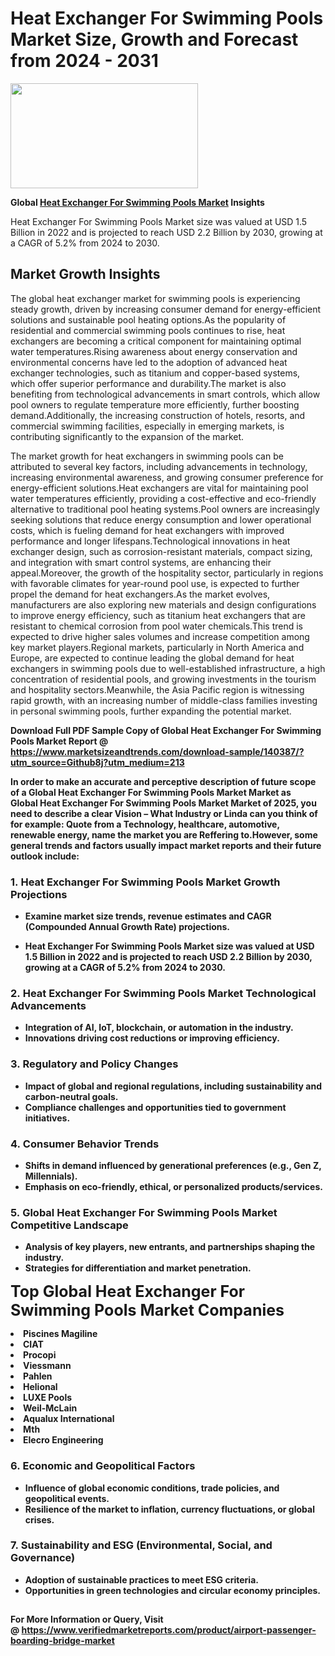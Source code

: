 <H1>Heat Exchanger For Swimming Pools Market Size, Growth and Forecast from 2024 - 2031</H1><img class="aligncenter size-medium wp-image-584254" src="https://thirdeyenews.in/wp-content/uploads/2024/09/Global-Market-Research-300x168.jpeg" alt="" width="300" height="168" /><p><strong>Global&nbsp;<a href="https://www.marketsizeandtrends.com/download-sample/140387/?utm_source=Github8j?utm_medium=213">Heat Exchanger For Swimming Pools Market</a> Insights</strong></p><p>Heat Exchanger For Swimming Pools Market size was valued at USD 1.5 Billion in 2022 and is projected to reach USD 2.2 Billion by 2030, growing at a CAGR of 5.2% from 2024 to 2030.</p><p><h2>Market Growth Insights</h2> <p>The global heat exchanger market for swimming pools is experiencing steady growth, driven by increasing consumer demand for energy-efficient solutions and sustainable pool heating options.As the popularity of residential and commercial swimming pools continues to rise, heat exchangers are becoming a critical component for maintaining optimal water temperatures.Rising awareness about energy conservation and environmental concerns have led to the adoption of advanced heat exchanger technologies, such as titanium and copper-based systems, which offer superior performance and durability.The market is also benefiting from technological advancements in smart controls, which allow pool owners to regulate temperature more efficiently, further boosting demand.Additionally, the increasing construction of hotels, resorts, and commercial swimming facilities, especially in emerging markets, is contributing significantly to the expansion of the market.<br><b></b></p> <p>The market growth for heat exchangers in swimming pools can be attributed to several key factors, including advancements in technology, increasing environmental awareness, and growing consumer preference for energy-efficient solutions.Heat exchangers are vital for maintaining pool water temperatures efficiently, providing a cost-effective and eco-friendly alternative to traditional pool heating systems.Pool owners are increasingly seeking solutions that reduce energy consumption and lower operational costs, which is fueling demand for heat exchangers with improved performance and longer lifespans.Technological innovations in heat exchanger design, such as corrosion-resistant materials, compact sizing, and integration with smart control systems, are enhancing their appeal.Moreover, the growth of the hospitality sector, particularly in regions with favorable climates for year-round pool use, is expected to further propel the demand for heat exchangers.As the market evolves, manufacturers are also exploring new materials and design configurations to improve energy efficiency, such as titanium heat exchangers that are resistant to chemical corrosion from pool water chemicals.This trend is expected to drive higher sales volumes and increase competition among key market players.Regional markets, particularly in North America and Europe, are expected to continue leading the global demand for heat exchangers in swimming pools due to well-established infrastructure, a high concentration of residential pools, and growing investments in the tourism and hospitality sectors.Meanwhile, the Asia Pacific region is witnessing rapid growth, with an increasing number of middle-class families investing in personal swimming pools, further expanding the potential market.<br><b></p><p><span class=""><strong>Download Full PDF Sample Copy of Global Heat Exchanger For Swimming Pools Market Report</strong> @ <a href="https://www.marketsizeandtrends.com/download-sample/140387/?utm_source=Github8j?utm_medium=213" target="_blank">https://www.marketsizeandtrends.com/download-sample/140387/?utm_source=Github8j?utm_medium=213</a></span></p><p>In order to make an accurate and perceptive description of future scope of a Global&nbsp;Heat Exchanger For Swimming Pools Market Market as Global&nbsp;Heat Exchanger For Swimming Pools Market Market of 2025, you need to describe a clear Vision &ndash; What Industry or Linda can you think of for example: Quote from a Technology, healthcare, automotive, renewable energy, name the market you are Reffering to.However, some general trends and factors usually impact market reports and their future outlook include:</p><h3>1.&nbsp;<strong>Heat Exchanger For Swimming Pools Market Growth Projections</strong></h3><ul><li>Examine market size trends, revenue estimates and CAGR (Compounded Annual Growth Rate) projections.</li><li><p>Heat Exchanger For Swimming Pools Market size was valued at USD 1.5 Billion in 2022 and is projected to reach USD 2.2 Billion by 2030, growing at a CAGR of 5.2% from 2024 to 2030.</p></li></ul><h3>2.&nbsp;<strong>Heat Exchanger For Swimming Pools Market Technological Advancements</strong></h3><ul><li>Integration of AI, IoT, blockchain, or automation in the industry.</li><li>Innovations driving cost reductions or improving efficiency.</li></ul><h3>3.&nbsp;<strong>Regulatory and Policy Changes</strong></h3><ul><li>Impact of global and regional regulations, including sustainability and carbon-neutral goals.</li><li>Compliance challenges and opportunities tied to government initiatives.</li></ul><h3>4.&nbsp;<strong>Consumer Behavior Trends</strong></h3><ul><li>Shifts in demand influenced by generational preferences (e.g., Gen Z, Millennials).</li><li>Emphasis on eco-friendly, ethical, or personalized products/services.</li></ul><h3>5.&nbsp;<strong>Global Heat Exchanger For Swimming Pools Market Competitive Landscape</strong></h3><ul><li>Analysis of key players, new entrants, and partnerships shaping the industry.</li><li>Strategies for differentiation and market penetration.</li></ul><p data-pm-slice="1 1 []"><span style="color: inherit; font-family: inherit; font-size: 25px;">Top Global Heat Exchanger For Swimming Pools Market Companies</span></p><div class="" data-test-id=""><p><li>Piscines Magiline</li><li> CIAT</li><li> Procopi</li><li> Viessmann</li><li> Pahlen</li><li> Helional</li><li> LUXE Pools</li><li> Weil-McLain</li><li> Aqualux International</li><li> Mth</li><li> Elecro Engineering</li></p></div><h3>6.&nbsp;<strong>Economic and Geopolitical Factors</strong></h3><ul><li>Influence of global economic conditions, trade policies, and geopolitical events.</li><li>Resilience of the market to inflation, currency fluctuations, or global crises.</li></ul><h3>7.&nbsp;<strong>Sustainability and ESG (Environmental, Social, and Governance)</strong></h3><ul><li>Adoption of sustainable practices to meet ESG criteria.</li><li>Opportunities in green technologies and circular economy principles.</li></ul><h2><strong style="font-size: 14px;">For More Information or Query, Visit @&nbsp;</strong><a style="background-color: #ffffff; font-size: 14px;" href="https://www.marketsizeandtrends.com/report/heat-exchanger-for-swimming-pools-market/" target="_blank">https://www.verifiedmarketreports.com/product/airport-passenger-boarding-bridge-market</a></h2>